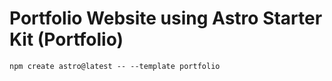 # Portfolio Website using Astro Starter Kit (Portfolio)

```
npm create astro@latest -- --template portfolio
```
